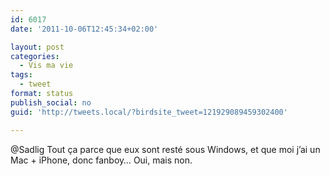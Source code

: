 ```yaml
---
id: 6017
date: '2011-10-06T12:45:34+02:00'

layout: post
categories:
  - Vis ma vie
tags:
  - tweet
format: status
publish_social: no
guid: 'http://tweets.local/?birdsite_tweet=121929089459302400'

---
```


@Sadlig Tout ça parce que eux sont resté sous Windows, et que moi j’ai un Mac + iPhone, donc fanboy… Oui, mais non.